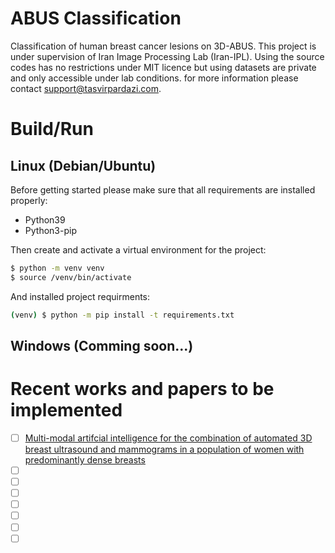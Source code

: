 # ABUS Classification
Classification of human breast cancer lesions on 3D-ABUS. This project is under supervision of Iran Image Processing Lab (Iran-IPL). Using the source codes has no restrictions under MIT licence but using datasets are private and only accessible under lab conditions. for more information please contact support@tasvirpardazi.com.

# Build/Run
## Linux (Debian/Ubuntu)
Before getting started please make sure that all requirements are installed properly:
- Python39
- Python3-pip

Then create and activate a virtual environment for the project:

```bash
$ python -m venv venv
$ source /venv/bin/activate
```

And installed project requirments:
```bash
(venv) $ python -m pip install -t requirements.txt 
```

## Windows (Comming soon...)

# Recent works and papers to be implemented
- [ ] [Multi-modal artifcial intelligence 
for the combination of automated 3D breast 
ultrasound and mammograms in a population 
of women with predominantly dense breasts](https://google.com)
- [ ] []()
- [ ] []()
- [ ] []()
- [ ] []()
- [ ] []()
- [ ] []()
- [ ] []()
